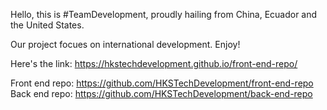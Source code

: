 Hello, this is #TeamDevelopment, proudly hailing from China, Ecuador and the United States. 

Our project focues on international development. Enjoy! 

Here's the link: https://hkstechdevelopment.github.io/front-end-repo/


Front end repo: https://github.com/HKSTechDevelopment/front-end-repo
Back end repo: https://github.com/HKSTechDevelopment/back-end-repo
